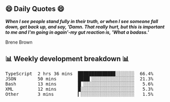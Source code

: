 ## 😄 Daily Quotes 😄

_**When I see people stand fully in their truth, or when I see someone fall down, get back up, and say, 'Damn. That really hurt, but this is important to me and I'm going in again'-my gut reaction is, 'What a badass.'**_

Brene Brown



## 📊 Weekly development breakdown 📊

<pre>TypeScript  2 hrs 36 mins  █████████████▉░░░░░░░  66.4%
JSON        50 mins        ████▍░░░░░░░░░░░░░░░░  21.3%
Bash        13 mins        █▏░░░░░░░░░░░░░░░░░░░   5.6%
XML         12 mins        █░░░░░░░░░░░░░░░░░░░░   5.3%
Other       3 mins         ▎░░░░░░░░░░░░░░░░░░░░   1.5%</pre>